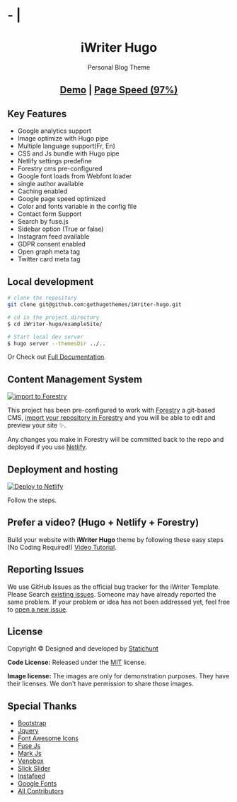 ﻿# - | 

<h1 align=center>iWriter Hugo </h1>
<p align=center>Personal Blog Theme  </p>

<h2 align="center"><a target="_blank" href="https://demo.statichunt.com/iwriter-hugo/" rel="nofollow">Demo</a> | <a  target="_blank" href="https://pagespeed.web.dev/report?url=https%3A%2F%2Fdemo.statichunt.com%2Fiwriter-hugo%2F&form_factor=desktop">Page Speed (97%)</a> </h2>

## Key Features

- Google analytics  support
- Image optimize with Hugo pipe
- Multiple language support(Fr, En)
- CSS and Js bundle with Hugo pipe
- Netlify settings predefine
- Forestry cms pre-configured
- Google font loads from Webfont loader
- single author available
- Caching enabled
- Google page speed optimized
- Color and fonts variable in the config file
- Contact form Support
- Search by fuse.js
- Sidebar option (True or false)
- Instagram feed available
- GDPR consent enabled
- Open graph meta tag
- Twitter card meta tag

## Local development

```bash
# clone the repository
git clone git@github.com:gethugothemes/iWriter-hugo.git

# cd in the project directory
$ cd iWriter-hugo/exampleSite/

# Start local dev server
$ hugo server --themesDir ../..
```

Or Check out [Full Documentation](https://docs.gethugothemes.com/iWriter/?ref=github).

## Content Management System

[![import to
Forestry](https://assets.forestry.io/import-to-forestryK.svg)](https://app.forestry.io/quick-start?repo=gethugothemes/iWriter-hugo&engine=hugo&version=0.88.1)

This project has been pre-configured to work with [Forestry](https://forestry.io) a git-based CMS, [import your
repository in Forestry](https://app.forestry.io/quick-start?repo=gethugothemes/iWriter-hugo&engine=hugo&version=0.88.1) and
you will be able to edit and preview your site ✨.

Any changes you make in Forestry will be committed back to the repo and deployed if you use [Netlify](#netlify).

## Deployment and hosting

[![Deploy to
Netlify](https://www.netlify.com/img/deploy/button.svg)](https://app.netlify.com/start/deploy?repository=https://github.com/gethugothemes/iWriter-hugo)

Follow the steps.

## Prefer a video? (Hugo + Netlify + Forestry)

Build your website with **iWriter Hugo** theme by following these easy steps (No Coding Required!)
[Video Tutorial](https://youtu.be/ResipmZmpDU).

<!-- reporting issue -->
## Reporting Issues

We use GitHub Issues as the official bug tracker for the iWriter Template. Please Search [existing
issues](https://github.com/gethugothemes/iWriter-hugo/issues). Someone may have already reported the same problem.
If your problem or idea has not been addressed yet, feel free to [open a new
issue](https://github.com/gethugothemes/iWriter-hugo/issues).

<!-- ## iWriter hugo theme Powered Websites

View all the websites powered by the iWriter Hugo theme [here](https://github.com/gethugothemes/iWriter-hugo/wiki/All-iWriter-Hugo-Powered-Websites). Want to submit your website powered by the iWriter Hugo theme? You can submit it [here](https://github.com/gethugothemes/iWriter-hugo/discussions/2). -->

<!-- licence -->
## License

Copyright &copy; Designed and developed by [Statichunt](https://statichunt.com)

**Code License:** Released under the [MIT](https://github.com/gethugothemes/iWriter-hugo/blob/master/LICENSE) license.

**Image license:** The images are only for demonstration purposes. They have their licenses. We don't have permission to
share those images.

<!-- resources -->
## Special Thanks

- [Bootstrap](https://getbootstrap.com)
- [Jquery](https://jquery.com)
- [Font Awesome Icons](https://fontawesome.com)
- [Fuse Js](https://fusejs.io)
- [Mark Js](https://markjs.io)
- [Venobox](https://veno.es/venobox)
- [Slick Slider](https://kenwheeler.github.io/slick/)
- [Instafeed](https://instafeedjs.com)
- [Google Fonts](https://fonts.google.com/)
- [All Contributors](https://github.com/gethugothemes/iWriter-hugo/graphs/contributors)
